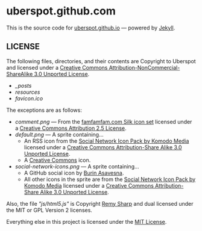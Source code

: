 uberspot.github.com
==========

This is the source code for [uberspot.github.io](https://uberspot.github.io/) — powered by [Jekyll](http://jekyllrb.com/).

## LICENSE

The following files, directories, and their contents are Copyright to Uberspot and licensed under a
[Creative Commons Attribution-NonCommercial-ShareAlike 3.0 Unported License](https://creativecommons.org/licenses/by-nc-sa/3.0/).

* _\_posts_
* _resources_
* _favicon.ico_

The exceptions are as follows:

* _comment.png_ — From the [famfamfam.com Silk icon set](http://www.famfamfam.com/lab/icons/silk/)
  licensed under a [Creative Commons Attribution 2.5 License](http://creativecommons.org/licenses/by/2.5/).
* _default.png_ — A sprite containing...
  * An RSS icon from the [Social Network Icon Pack by Komodo Media](http://www.komodomedia.com/blog/2009/06/social-network-icon-pack/)
    licensed under a [Creative Commons Attribution-Share Alike 3.0 Unported License](https://creativecommons.org/licenses/by-sa/3.0/).
  * A [Creative Commons](https://creativecommons.org/policies#license) icon.
* _social-network-icons.png_ — A sprite containing...
  * A GitHub social icon by [Burin Asavesna](http://helloburin.com/2010/09/20/github-social-icon/).
  * All other icons in the sprite are from the [Social Network Icon Pack by Komodo Media](http://www.komodomedia.com/blog/2009/06/social-network-icon-pack/)
    licensed under a [Creative Commons Attribution-Share Alike 3.0 Unported License](https://creativecommons.org/licenses/by-sa/3.0/).

Also, the file _"js/html5.js"_ is Copyright [Remy Sharp](http://remysharp.com/2009/01/07/html5-enabling-script/)
and dual licensed under the MIT or GPL Version 2 licenses.

Everything else in this project is licensed under the [MIT License](https://gist.github.com/802399).

